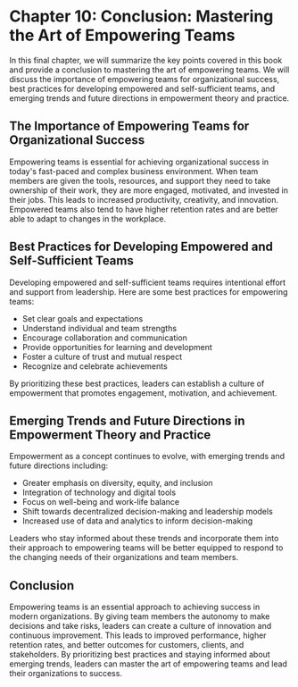 Chapter 10: Conclusion: Mastering the Art of Empowering Teams
=============================================================

In this final chapter, we will summarize the key points covered in this book and provide a conclusion to mastering the art of empowering teams. We will discuss the importance of empowering teams for organizational success, best practices for developing empowered and self-sufficient teams, and emerging trends and future directions in empowerment theory and practice.

The Importance of Empowering Teams for Organizational Success
-------------------------------------------------------------

Empowering teams is essential for achieving organizational success in today's fast-paced and complex business environment. When team members are given the tools, resources, and support they need to take ownership of their work, they are more engaged, motivated, and invested in their jobs. This leads to increased productivity, creativity, and innovation. Empowered teams also tend to have higher retention rates and are better able to adapt to changes in the workplace.

Best Practices for Developing Empowered and Self-Sufficient Teams
-----------------------------------------------------------------

Developing empowered and self-sufficient teams requires intentional effort and support from leadership. Here are some best practices for empowering teams:

* Set clear goals and expectations
* Understand individual and team strengths
* Encourage collaboration and communication
* Provide opportunities for learning and development
* Foster a culture of trust and mutual respect
* Recognize and celebrate achievements

By prioritizing these best practices, leaders can establish a culture of empowerment that promotes engagement, motivation, and achievement.

Emerging Trends and Future Directions in Empowerment Theory and Practice
------------------------------------------------------------------------

Empowerment as a concept continues to evolve, with emerging trends and future directions including:

* Greater emphasis on diversity, equity, and inclusion
* Integration of technology and digital tools
* Focus on well-being and work-life balance
* Shift towards decentralized decision-making and leadership models
* Increased use of data and analytics to inform decision-making

Leaders who stay informed about these trends and incorporate them into their approach to empowering teams will be better equipped to respond to the changing needs of their organizations and team members.

Conclusion
----------

Empowering teams is an essential approach to achieving success in modern organizations. By giving team members the autonomy to make decisions and take risks, leaders can create a culture of innovation and continuous improvement. This leads to improved performance, higher retention rates, and better outcomes for customers, clients, and stakeholders. By prioritizing best practices and staying informed about emerging trends, leaders can master the art of empowering teams and lead their organizations to success.
